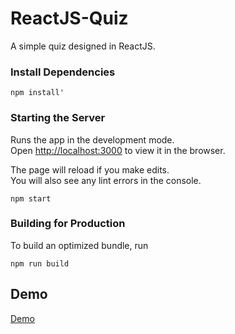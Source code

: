 # ReactJS-Quiz
A simple quiz designed in ReactJS.

### Install Dependencies
```
npm install'
```

### Starting the Server
Runs the app in the development mode.<br>
Open [http://localhost:3000](http://localhost:3000) to view it in the browser.

The page will reload if you make edits.<br>
You will also see any lint errors in the console.
```
npm start
```

### Building for Production
To build an optimized bundle, run
```
npm run build
```

## Demo
[Demo](https://reactjs-quiz.herokuapp.com/)

